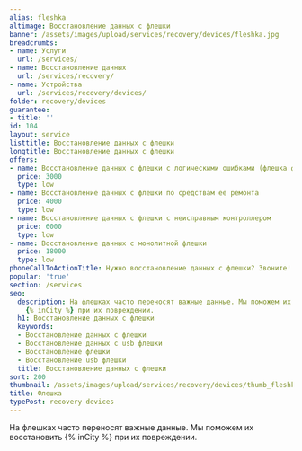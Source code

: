 ```yaml
---
alias: fleshka
altimage: Восстановление данных с флешки
banner: /assets/images/upload/services/recovery/devices/fleshka.jpg
breadcrumbs:
- name: Услуги
  url: /services/
- name: Восстановление данных
  url: /services/recovery/
- name: Устройства
  url: /services/recovery/devices/
folder: recovery/devices
guarantee:
- title: ''
id: 104
layout: service
listtitle: Восстановление данных с флешки
longtitle: Восстановление данных с флешки
offers:
- name: Восстановление данных с флешки с логическими ошибками (флешка физически исправна)
  price: 3000
  type: low
- name: Восстановление данных с флешки по средствам ее ремонта
  price: 4000
  type: low
- name: Восстановление данных с флешки с неисправным контроллером
  price: 6000
  type: low
- name: Восстановление данных с монолитной флешки
  price: 18000
  type: low
phoneCallToActionTitle: Нужно восстановление данных с флешки? Звоните!
popular: 'true'
section: /services
seo:
  description: На флешках часто переносят важные данные. Мы поможем их восстановить
    {% inCity %} при их повреждении.
  h1: Восстановление данных с флешки
  keywords:
  - Восстановление данных с флешки
  - Восстановление данных с usb флешки
  - Восстановление флешки
  - Восстановление usb флешки
  title: Восстановление данных с флешки
sort: 200
thumbnail: /assets/images/upload/services/recovery/devices/thumb_fleshka.jpg
title: Флешка
typePost: recovery-devices
---
```

На флешках часто переносят важные данные. Мы поможем их восстановить {% inCity %} при их повреждении.
